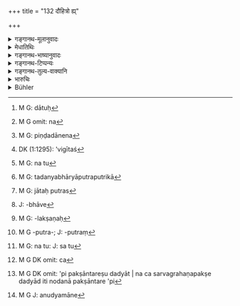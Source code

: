 +++
title = "132 दौहित्रो ह्य्"

+++

<details><summary>गङ्गानथ-मूलानुवादः</summary>

The daughter’s son should inherit the entire property of the sonless father; he shall also offer two cakes—to the ‘father’ and to the ‘maternal grandfather.’—(132)
</details>

<details><summary>मेधातिथिः</summary>

अपुत्रमातामहप्रमातामहाय । पूर्वेणैव पौत्रिकेयदौहित्रस्याखिलं रिक्थहरत्वम् उक्तम् अतो ऽयं श्लोकस् तदनुवादेन पिण्डदानविधानार्थ इति <u>कैश्चिद् व्याख्यातम्</u> । "हरेद् यदि" इति च ते पठन्ति । यस्मिन् पक्षे सर्वं हरेत् तस्मिन्न् एव पक्षे दद्यात् । यदा तु[^३३८] "समस् तत्र विभागः स्यात्" (म्ध् ९.१३४) इति पक्षस् तदा न[^३३९] दद्यात्, अन्यथा "यो यत आददीत स तस्मै दद्यात्" इत्य् अनेनैव पिण्डदाने[^३४०] सिद्धे पुनर्वचनम् अनर्थकम् । अखिलरिक्थग्रहणनुवादश् चानर्थक एव ।


[^३४०]:
     M G: piṇḍadānena


[^३३९]:
     M G omit: na


[^३३८]:
     M G: dātuḥ

- <u>तद् अयुक्तम्</u> । **अपुत्रस्य पितुर् हरेद्** इत्य् अयम् एवार्थो ऽवगीतश्[^३४१] चिरन्तनपाठः । पितृशब्दश् च जनके प्रसिद्धतरो न मातामहे । अतश् च पुत्रिकाया भर्ता यदि[^३४२] तदन्यभार्यायाम् अपुत्रः पुत्रिका[^३४३] च पुत्रवती, तदानेनैव पुत्रेण जातेन पिता पितामहश् चोभाव् अपि पुत्रवन्तौ वेदितव्यौ । यदा तु बीजीतरासु जातपुत्रस्[^३४४] तदा पुत्रिकापुत्रः समानजातीयायाम् ऊढायां जातो ऽपि नैव बीजिनो रिक्थं हरेन् नापि पिण्डं दद्यात् । अन्यो हि जन्यजनकभावो[^३४५] ऽन्यश् चापत्यापत्यवत् संबन्धः । अजनका अपि क्षेत्रजादिभिर् अपत्यवन्तो जनकाश् च विक्रीतापविद्धादिपितरो नीवाजीगर्तादयः पुत्रवन्तः, तथा चौरसलक्षणे[^३४६] "स्वक्षेत्रे" (म्ध् ९.१६६) इति स्वग्रहणम् । क्षेत्रं च पुत्रिका पितुर् एव, भर्ता हि तस्य चानुविधेयवर इति मातृकुले स्वामी । तस्माद् एवं तद् वक्तव्यम् । यस्मिन् पक्षे ऽविद्यमानान्यपुत्रः[^३४७] पुत्रिकाभर्ता, पुत्रिकापुत्रश् चाखिलद्रव्यहारी तस्मिन् पक्षे । येन कार्यम् अतः पिण्डदानम् । यदा तु बीजी सपुत्रः संपद्यते तदा स पुत्रिकापुत्रो नैव बीजिने पिण्डं दद्यात् ननु[^३४८] दौहित्र इत्य् उच्यते । पौत्रिकेय इत्य् अर्थः । यथा मातामहपक्षे पितुर् अपि यो हरेत् तत्रापि स च[^३४९] दद्याद् इति श्रूयते । न पुनः पक्षान्तरे ऽपि पक्षान्तरेषु दद्यात् । न च सर्वग्रहणपक्षे दद्याद् इति नोदना पक्षान्तरे ऽपि[^३५०] निषेधम् अनुमापयति । पित्रे पितामहाय चेत्य् उभयोर् अप्राप्तत्वात् । द्योतनं परिसंख्येति अनूद्यमाने[^३५१] द्योतनम् अन्यस्मा एव दद्यात् तद् युगपद् उभाभ्याम् अनेनायम् अनुवादः । यथैवे पित्रे मातामहाय च एवं पितामहाय प्रपितामहाय च । तथैव च ततः पराभ्यां द्वाभ्यां ॥ ९.१३२ ॥


[^३५१]:
     M G J: anudyamāne


[^३५०]:
     M G DK omit: 'pi pakṣāntareṣu dadyāt | na ca sarvagrahaṇapakṣe dadyād iti nodanā pakṣāntare 'pi


[^३४९]:
     M G DK omit: ca


[^३४८]:
     M G: na tu: J: sa tu


[^३४७]:
     M G -putra-; J: -putraṃ


[^३४६]:
     M G: -lakṣaṇaḥ


[^३४५]:
     J: -bhāve


[^३४४]:
     M G: jātaḥ putras


[^३४३]:
     M G: tadanyabhāryāputraputrikā


[^३४२]:
     M G: na tu


[^३४१]:
     DK (1:1295): 'vigītaś
</details>

<details><summary>गङ्गानथ-भाष्यानुवादः</summary>

That the son of the Appointed Daughter shall inherit the entire property of the father having been already laid down in the foregoing verse, the present verse has been explained by some people as laying down the necessity of ottering the two cakes, with reference to the said^(‘)daughter’s son.’ And according to these people the reading is ‘*hared yadi*,’ ‘if the son of the Appointed Daughter inherits, etc., etc.’

According to this view, the offering of the cakes would he incumbent only in the event of the man inheriting the entire property; so that he need not offer the cakes in the event of his receiving an ‘equal share’ (as laid down under 131 below). If this were not the meaning, then there would be no point in the injunction, if the *offering of cakes*, which would he already indicated by the general law that ‘one shall make offerings to him From whom he receives anything.’ And in that ease any reference to the inheriting of the ‘*entire* property’ would he absolute purposeless.

This explanation however cannot be right. What is meant is that he ‘shall inherit the property of the sunless father;’ and ‘*aputrasya pitur haret*’ is the long-accepted reading also. The term^(‘)father’ also is known to apply to the actual *progenitor*, and not to the
*maternal grandfather*. Henee what is meant is that ‘if the husband of
the *appointed daughter* has no son from any other wife, but has one from the *appointed daughter*, then this same son shall be the son for his own father, as also for his mother’s father.’ If however, the progenitor has sons from his other wives, then the son born of the ‘appointed daughter’ shall neither inherit the property of, nor offer cakes to, him;—even though he may be born of a mother belonging to the same caste as his father. The relation of the ‘progeny and progenitor’ is different from that of ‘father and son.’ Even though the ‘fathers’ of ‘*Kṣetraja*’ and some oilier kinds of son, are not their ‘progenitors,’ yet they are regarded as having those as their ‘issue’; while the fathers of the ‘purchased,’ and the ‘abandoned’ sons, even though their actual ‘progenitors,’ are not regarded as having them as their ‘issue’; as happened in the case of Ajīgarta and other persons (who sold their sons to other persons). In the definition of the ‘*Aurasa*’ ‘legitimate,’ son (9.166), we find the words ‘in *his own* soil’; and in the ease of the ‘appointed daughter’ the ‘soil’ belongs to her father;—her husband being only one who has wedded her and as such, is entitled to obedience and service.

For these reasons, the conclusion should be as follows:—in a ease where the husband of the ‘appointed daughter’ has no other sons, the son of the ‘appointed daughter’ shall inherit his entire property, and also offer funeral cakes to him. If however the father has sons from other wives, him the son of the ‘appointed daughter,’ shall not offer cukes to his father.

Such a son is called ‘*daughter’s son*,’ *i.e*., the son of the
*appointed daughter*. In the case of the grandfather also, the same
principle applies as that in the case of the father;—that is, he shall otter the cake to him whose property he inherits; and not in any other case. As a matter of fact, the injunction that ‘ho shall offer the cakes when he inherits the entire property’ does not necessarily imply that there should be no offering in other cases. Because there being no reference to the father and the grandfather, any such implication would be of the nature of ‘preclusion.’ If there were an implication, oven in the absence of such a reference, the deduction would be that offerings should be made to both. Bo that the meaning would be that—‘just as cakes are offered to the father and the maternal grandfather, so should they be offered also to the paternal grandfather and the maternal great-grandfather, the two ancestors above the former two respectively.—(132)
</details>

<details><summary>गङ्गानथ-टिप्पन्यः</summary>

*Cf*. 136 and 140.

This verse is quoted in *Vivādaratnākara* (p. 560), which adds the following notes:—‘*Aputrasya*’ *i.e*., one who has no ‘body-born’ son;—the second half is a mere reiteration of what goes before—says
*Prakāśa*; it is an Arthavāda providing a reason for what has gone
before—says Udayakara in his commentary on Manu. \[These remarks are based on the reading of the second line as *dauhitra eva tu haredaputrasyāsvilaṃ dhanam* \].

It is quoted in *Vyavahāra-Bālambhaṭṭī* (pp. 631 and 664);—in *Hemādri* (Śrādha, p. 87);—in *Gadādharapaddhati* (Kāla, p. 427), which says that the two ‘balls’ are to be offered to the father and to the mother’s father;—in *Vivādacintāmaṇi* (Calcutta, p. 153) which adds that this refers to cases where neither of the parents of the deceased is alive;—and by Jīmūtavāhāna (*Dāyabhāga*, p. 278) as indicating that the grandson is entitled to the property of his mother’s father by reason of the mother deriving her body from that father.
</details>

<details><summary>गङ्गानथ-तुल्य-वाक्यानि</summary>

**(verses 9.127-129, 9.132-133)  
**

See Comparative notes for [Verse 9.127](http://www.wisdomlib.org/hinduism/book/manusmriti-with-the-commentary-of-medhatithi/d/doc201500.html#comparative-notes "English translation of verse").
</details>

<details><summary>भारुचिः</summary>

यस्मिन् पक्षे ऽपुत्रो मातामहः पुत्रिकासुतश् चाखिलद्रव्यहारी, तस्मिन् पक्षे तस्य पिण्डदाननियमः । यदा तु मातामहः सपुत्रः संपद्यते दैवात् पुत्रिकापुत्रे सति, तदा पुत्रिकापुत्रो ऽपि सन् नैव पिण्डं मातामहाय दद्यात् । हरेद् यदि, यस्मिन् पक्ष इत्य् अर्थः । तच् च पिण्डदानं पितृमातामहयोः प्रथमम् । एवम् उत्तरयोर् अपि द्वयोर् द्वयोः पिण्डो देयः । यस्मात् ॥ ९.१३२ ॥
</details>

<details><summary>Bühler</summary>

132	The son of an (appointed) daughter, indeed, shall (also) take the estate of his (own) father, who leaves no (other) son; he shall (then) present two funeral cakes to his own father and to his maternal grandfather.
</details>
